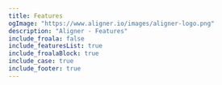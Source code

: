 ```yaml
---
title: Features
ogImage: "https://www.aligner.io/images/aligner-logo.png"
description: "Aligner - Features"
include_froala: false
include_featuresList: true
include_froalaBlock: true
include_case: true
include_footer: true
---
```

